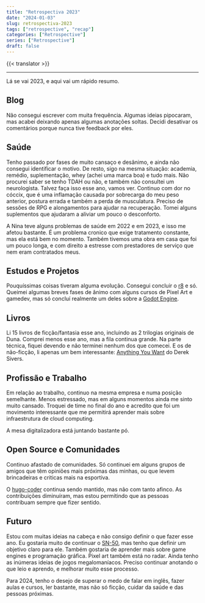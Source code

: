 ```yaml
---
title: "Retrospectiva 2023"
date: "2024-01-03"
slug: retrospectiva-2023
tags: ["retrospective", "recap"]
categories: ["Retrospective"]
series: ["Retrospective"]
draft: false
---
```


{{< translator >}}

---

Lá se vai 2023, e aqui vai um rápido resumo.

## Blog

Não consegui escrever com muita frequência. Algumas ideias pipocaram, mas acabei deixando apenas algumas anotações soltas. Decidi desativar os comentários porque nunca tive feedback por eles.

## Saúde

Tenho passado por fases de muito cansaço e desânimo, e ainda não consegui identificar o motivo. De resto, sigo na mesma situação: academia, remédio, suplementação, whey (achei uma marca boa) e tudo mais. Não procurei saber se tenho TDAH ou não, e também não consultei um neurologista. Talvez faça isso esse ano, vamos ver. Continuo com dor no cóccix, que é uma inflamação causada por sobrecarga do meu peso anterior, postura errada e também a perda de musculatura. Preciso de sessões de RPG e alongamentos para ajudar na recuperação. Tomei alguns suplementos que ajudaram a aliviar um pouco o desconforto.

A Nina teve alguns problemas de saúde em 2022 e em 2023, e isso me afetou bastante. É um problema cronico que exige tratamento constante, mas ela está bem no momento. Também tivemos uma obra em casa que foi um pouco longa, e com direito a estresse com prestadores de serviço que nem eram contratados meus.

## Estudos e Projetos

Pouquíssimas coisas tiveram alguma evolução. Consegui concluir o [r8][r8] e só. Queimei algumas breves fases de ânimo com alguns cursos de Pixel Art e gamedev, mas só concluí realmente um deles sobre a [Godot Engine][godot-engine].

## Livros

Li 15 livros de ficção/fantasia esse ano, incluindo as 2 trilogias originais de Duna. Comprei menos esse ano, mas a fila continua grande. Na parte técnica, fiquei devendo e não terminei nenhum dos que comecei. E os de não-ficção, li apenas um bem interessante: [Anything You Want][livro-anything-you-want] do Derek Sivers.

## Profissão e Trabalho

Em relação ao trabalho, continuo na mesma empresa e numa posição semelhante. Menos estressado, mas em alguns momentos ainda me sinto muito cansado. Troquei de time no final do ano e acredito que foi um movimento interessante que me permitirá aprender mais sobre infraestrutura de cloud computing.

A mesa digitalizadora está juntando bastante pó.

## Open Source e Comunidades

Continuo afastado de comunidades. Só continuei em alguns grupos de amigos que têm opiniões mais próximas das minhas, ou que levem brincadeiras e criticas mais na esportiva.

O [hugo-coder][hugo-coder] continua sendo mantido, mas não com tanto afinco. As contribuições diminuíram, mas estou permitindo que as pessoas contribuam sempre que fizer sentido.

## Futuro

Estou com muitas ideias na cabeça e não consigo definir o que fazer esse ano. Eu gostaria muito de continuar o [SN-50][sn-50], mas tenho que definir um objetivo claro para ele. Também gostaria de aprender mais sobre game engines e programação gráfica. Pixel art também está no radar. Ainda tenho as inúmeras ideias de jogos megalomaníacos. Preciso continuar anotando o que leio e aprendo, e melhorar muito esse processo.

Para 2024, tenho o desejo de superar o medo de falar em inglês, fazer aulas e cursos, ler bastante, mas não só ficção, cuidar da saúde e das pessoas próximas.

[r8]: https://github.com/luizdepra/r8
[godot-engine]: https://godotengine.org/
[livro-anything-you-want]: https://sive.rs/a
[hugo-coder]: https://github.com/luizdepra/hugo-coder
[sn-50]: https://github.com/TinTeam/SN-50
